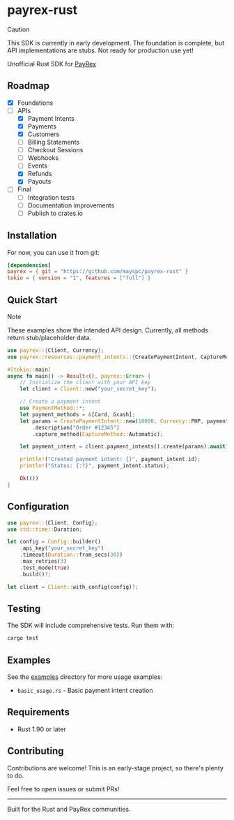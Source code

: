 # payrex-rust

> [!CAUTION]
> This SDK is currently in early development. The foundation is complete, but API implementations are stubs. Not ready for production use yet!

Unofficial Rust SDK for [PayRex](https://payrexhq.com)

## Roadmap

- [x] Foundations
- [ ] APIs
  - [x] Payment Intents
  - [x] Payments
  - [x] Customers
  - [ ] Billing Statements
  - [ ] Checkout Sessions
  - [ ] Webhooks
  - [ ] Events
  - [x] Refunds
  - [x] Payouts
- [ ] Final
  - [ ] Integration tests
  - [ ] Documentation improvements
  - [ ] Publish to crates.io

## Installation

For now, you can use it from git:

```toml
[dependencies]
payrex = { git = "https://github.com/mayspc/payrex-rust" }
tokio = { version = "1", features = ["full"] }
```

## Quick Start

> [!NOTE]
> These examples show the intended API design. Currently, all methods return stub/placeholder data.

```rust
use payrex::{Client, Currency};
use payrex::resources::payment_intents::{CreatePaymentIntent, CaptureMethod, PaymentMethod};

#[tokio::main]
async fn main() -> Result<(), payrex::Error> {
    // Initialize the client with your API key
    let client = Client::new("your_secret_key");

    // Create a payment intent
    use PaymentMethod::*;
    let payment_methods = &[Card, Gcash];
    let params = CreatePaymentIntent::new(10000, Currency::PHP, payment_methods)
        .description("Order #12345")
        .capture_method(CaptureMethod::Automatic);

    let payment_intent = client.payment_intents().create(params).await?;

    println!("Created payment intent: {}", payment_intent.id);
    println!("Status: {:?}", payment_intent.status);

    Ok(())
}
```

## Configuration

```rust
use payrex::{Client, Config};
use std::time::Duration;

let config = Config::builder()
    .api_key("your_secret_key")
    .timeout(Duration::from_secs(30))
    .max_retries(3)
    .test_mode(true)
    .build()?;

let client = Client::with_config(config)?;
```

## Testing

The SDK will include comprehensive tests. Run them with:

```bash
cargo test
```

## Examples

See the [examples](examples/) directory for more usage examples:

- `basic_usage.rs` - Basic payment intent creation

## Requirements

- Rust 1.90 or later

## Contributing

Contributions are welcome! This is an early-stage project, so there's plenty to do.

Feel free to open issues or submit PRs!

---

Built for the Rust and PayRex communities.
